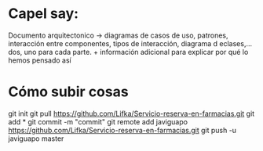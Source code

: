 # Capel say:

Documento arquitectonico -> diagramas de casos de uso, patrones, interacción entre componentes, tipos de interacción, diagrama d eclases,... dos, uno para cada parte. + información adicional para explicar por qué lo hemos pensado así


# Cómo subir cosas

git init
git pull https://github.com/Lifka/Servicio-reserva-en-farmacias.git
git add *
git commit -m "commit"
git remote add javiguapo https://github.com/Lifka/Servicio-reserva-en-farmacias.git
git push -u javiguapo master